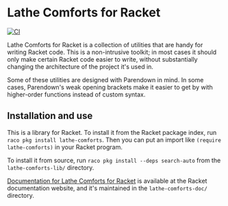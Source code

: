# Lathe Comforts for Racket

[![CI](https://github.com/lathe/lathe-comforts-for-racket/actions/workflows/ci.yml/badge.svg)](https://github.com/lathe/lathe-comforts-for-racket/actions/workflows/ci.yml)

Lathe Comforts for Racket is a collection of utilities that are handy for writing Racket code. This is a non-intrusive toolkit; in most cases it should only make certain Racket code easier to write, without substantially changing the architecture of the project it's used in.

Some of these utilities are designed with Parendown in mind. In some cases, Parendown's weak opening brackets make it easier to get by with higher-order functions instead of custom syntax.


## Installation and use

This is a library for Racket. To install it from the Racket package index, run `raco pkg install lathe-comforts`. Then you can put an import like `(require lathe-comforts)` in your Racket program.

To install it from source, run `raco pkg install --deps search-auto` from the `lathe-comforts-lib/` directory.

[Documentation for Lathe Comforts for Racket](http://docs.racket-lang.org/lathe-comforts/index.html) is available at the Racket documentation website, and it's maintained in the `lathe-comforts-doc/` directory.
